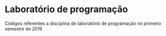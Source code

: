 # Laboratório de programação
Códigos referentes a disciplina de laboratório de programação no primeiro semestre de 2019
